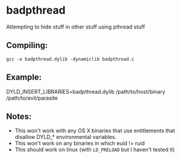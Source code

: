 # badpthread
Attempting to hide stuff in other stuff using pthread stuff

Compiling:
----------
`gcc -o badpthread.dylib -dynamiclib badpthread.c`

Example:
---------
DYLD_INSERT_LIBRARIES=badpthread.dylib /path/to/host/binary /path/to/evil/parasite

Notes:
------
* This won't work with any OS X binaries that use entitlements that disallow DYLD_* environmental variables.
* This won't work on any binaries in which euid != ruid
* This should work on linux (with `LD_PRELOAD` but I haven't tested it)
